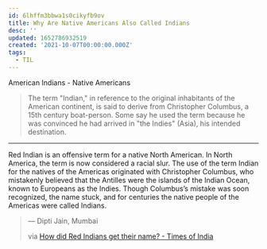 ```yaml
---
id: 6lhffm3bbwa1s0cikyfb9ov
title: Why Are Native Americans Also Called Indians
desc: ''
updated: 1652786932519
created: '2021-10-07T00:00:00.000Z'
tags:
  - TIL
---
```


American Indians - Native Americans

> The term "Indian," in reference to the original inhabitants of the American continent, is said to derive from Christopher Columbus, a 15th century boat-person. Some say he used the term because he was convinced he had arrived in "the Indies" (Asia), his intended destination.

---

Red Indian is an offensive term for a native North American. In North America, the term is now considered a racial slur. The use of the term Indian for the natives of the Americas originated with Christopher Columbus, who mistakenly believed that the Antilles were the islands of the Indian Ocean, known to Europeans as the Indies. Though Columbus’s mistake was soon recognized, the name stuck, and for centuries the native people of the Americas were called Indians.

> — Dipti Jain, Mumbai
>
> via [How did Red Indians get their name? - Times of India](https://timesofindia.indiatimes.com/how-did-red-indians-get-their-name/articleshow/5733646.cms)
